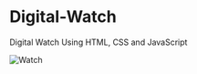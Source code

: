 # Digital-Watch
Digital Watch Using HTML, CSS and JavaScript

![Watch](https://github.com/Meenu00615/Digital-Watch/assets/149779716/8949db7a-065d-4128-adae-a026335d2136)
